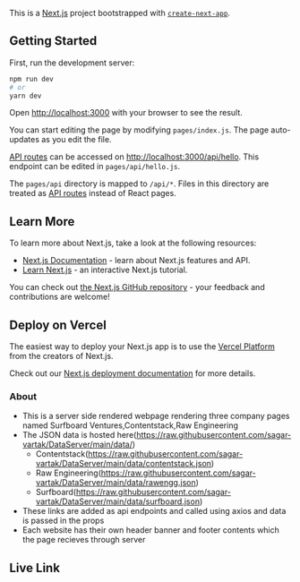 This is a [Next.js](https://nextjs.org/) project bootstrapped with [`create-next-app`](https://github.com/vercel/next.js/tree/canary/packages/create-next-app).

## Getting Started

First, run the development server:

```bash
npm run dev
# or
yarn dev
```

Open [http://localhost:3000](http://localhost:3000) with your browser to see the result.

You can start editing the page by modifying `pages/index.js`. The page auto-updates as you edit the file.

[API routes](https://nextjs.org/docs/api-routes/introduction) can be accessed on [http://localhost:3000/api/hello](http://localhost:3000/api/hello). This endpoint can be edited in `pages/api/hello.js`.

The `pages/api` directory is mapped to `/api/*`. Files in this directory are treated as [API routes](https://nextjs.org/docs/api-routes/introduction) instead of React pages.

## Learn More

To learn more about Next.js, take a look at the following resources:

- [Next.js Documentation](https://nextjs.org/docs) - learn about Next.js features and API.
- [Learn Next.js](https://nextjs.org/learn) - an interactive Next.js tutorial.

You can check out [the Next.js GitHub repository](https://github.com/vercel/next.js/) - your feedback and contributions are welcome!

## Deploy on Vercel

The easiest way to deploy your Next.js app is to use the [Vercel Platform](https://vercel.com/import?utm_medium=default-template&filter=next.js&utm_source=create-next-app&utm_campaign=create-next-app-readme) from the creators of Next.js.

Check out our [Next.js deployment documentation](https://nextjs.org/docs/deployment) for more details.

### About

- This is a server side rendered webpage rendering three company pages named Surfboard Ventures,Contentstack,Raw Engineering
- The JSON data is hosted here(https://raw.githubusercontent.com/sagar-vartak/DataServer/main/data/)
  - Contentstack(https://raw.githubusercontent.com/sagar-vartak/DataServer/main/data/contentstack.json)
  - Raw Engineering(https://raw.githubusercontent.com/sagar-vartak/DataServer/main/data/rawengg.json)
  - Surfboard(https://raw.githubusercontent.com/sagar-vartak/DataServer/main/data/surfboard.json)
- These links are added as api endpoints and called using axios and data is passed in the props
- Each website has their own header banner and footer contents which the page recieves through server

## Live Link
